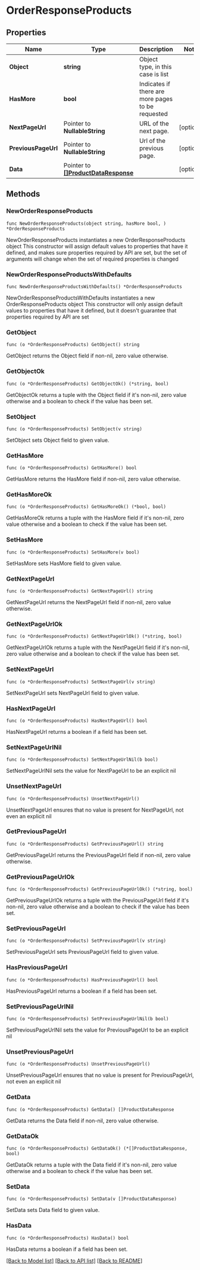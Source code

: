 # OrderResponseProducts

## Properties

Name | Type | Description | Notes
------------ | ------------- | ------------- | -------------
**Object** | **string** | Object type, in this case is list | 
**HasMore** | **bool** | Indicates if there are more pages to be requested | 
**NextPageUrl** | Pointer to **NullableString** | URL of the next page. | [optional] 
**PreviousPageUrl** | Pointer to **NullableString** | Url of the previous page. | [optional] 
**Data** | Pointer to [**[]ProductDataResponse**](ProductDataResponse.md) |  | [optional] 

## Methods

### NewOrderResponseProducts

`func NewOrderResponseProducts(object string, hasMore bool, ) *OrderResponseProducts`

NewOrderResponseProducts instantiates a new OrderResponseProducts object
This constructor will assign default values to properties that have it defined,
and makes sure properties required by API are set, but the set of arguments
will change when the set of required properties is changed

### NewOrderResponseProductsWithDefaults

`func NewOrderResponseProductsWithDefaults() *OrderResponseProducts`

NewOrderResponseProductsWithDefaults instantiates a new OrderResponseProducts object
This constructor will only assign default values to properties that have it defined,
but it doesn't guarantee that properties required by API are set

### GetObject

`func (o *OrderResponseProducts) GetObject() string`

GetObject returns the Object field if non-nil, zero value otherwise.

### GetObjectOk

`func (o *OrderResponseProducts) GetObjectOk() (*string, bool)`

GetObjectOk returns a tuple with the Object field if it's non-nil, zero value otherwise
and a boolean to check if the value has been set.

### SetObject

`func (o *OrderResponseProducts) SetObject(v string)`

SetObject sets Object field to given value.


### GetHasMore

`func (o *OrderResponseProducts) GetHasMore() bool`

GetHasMore returns the HasMore field if non-nil, zero value otherwise.

### GetHasMoreOk

`func (o *OrderResponseProducts) GetHasMoreOk() (*bool, bool)`

GetHasMoreOk returns a tuple with the HasMore field if it's non-nil, zero value otherwise
and a boolean to check if the value has been set.

### SetHasMore

`func (o *OrderResponseProducts) SetHasMore(v bool)`

SetHasMore sets HasMore field to given value.


### GetNextPageUrl

`func (o *OrderResponseProducts) GetNextPageUrl() string`

GetNextPageUrl returns the NextPageUrl field if non-nil, zero value otherwise.

### GetNextPageUrlOk

`func (o *OrderResponseProducts) GetNextPageUrlOk() (*string, bool)`

GetNextPageUrlOk returns a tuple with the NextPageUrl field if it's non-nil, zero value otherwise
and a boolean to check if the value has been set.

### SetNextPageUrl

`func (o *OrderResponseProducts) SetNextPageUrl(v string)`

SetNextPageUrl sets NextPageUrl field to given value.

### HasNextPageUrl

`func (o *OrderResponseProducts) HasNextPageUrl() bool`

HasNextPageUrl returns a boolean if a field has been set.

### SetNextPageUrlNil

`func (o *OrderResponseProducts) SetNextPageUrlNil(b bool)`

 SetNextPageUrlNil sets the value for NextPageUrl to be an explicit nil

### UnsetNextPageUrl
`func (o *OrderResponseProducts) UnsetNextPageUrl()`

UnsetNextPageUrl ensures that no value is present for NextPageUrl, not even an explicit nil
### GetPreviousPageUrl

`func (o *OrderResponseProducts) GetPreviousPageUrl() string`

GetPreviousPageUrl returns the PreviousPageUrl field if non-nil, zero value otherwise.

### GetPreviousPageUrlOk

`func (o *OrderResponseProducts) GetPreviousPageUrlOk() (*string, bool)`

GetPreviousPageUrlOk returns a tuple with the PreviousPageUrl field if it's non-nil, zero value otherwise
and a boolean to check if the value has been set.

### SetPreviousPageUrl

`func (o *OrderResponseProducts) SetPreviousPageUrl(v string)`

SetPreviousPageUrl sets PreviousPageUrl field to given value.

### HasPreviousPageUrl

`func (o *OrderResponseProducts) HasPreviousPageUrl() bool`

HasPreviousPageUrl returns a boolean if a field has been set.

### SetPreviousPageUrlNil

`func (o *OrderResponseProducts) SetPreviousPageUrlNil(b bool)`

 SetPreviousPageUrlNil sets the value for PreviousPageUrl to be an explicit nil

### UnsetPreviousPageUrl
`func (o *OrderResponseProducts) UnsetPreviousPageUrl()`

UnsetPreviousPageUrl ensures that no value is present for PreviousPageUrl, not even an explicit nil
### GetData

`func (o *OrderResponseProducts) GetData() []ProductDataResponse`

GetData returns the Data field if non-nil, zero value otherwise.

### GetDataOk

`func (o *OrderResponseProducts) GetDataOk() (*[]ProductDataResponse, bool)`

GetDataOk returns a tuple with the Data field if it's non-nil, zero value otherwise
and a boolean to check if the value has been set.

### SetData

`func (o *OrderResponseProducts) SetData(v []ProductDataResponse)`

SetData sets Data field to given value.

### HasData

`func (o *OrderResponseProducts) HasData() bool`

HasData returns a boolean if a field has been set.


[[Back to Model list]](../README.md#documentation-for-models) [[Back to API list]](../README.md#documentation-for-api-endpoints) [[Back to README]](../README.md)


